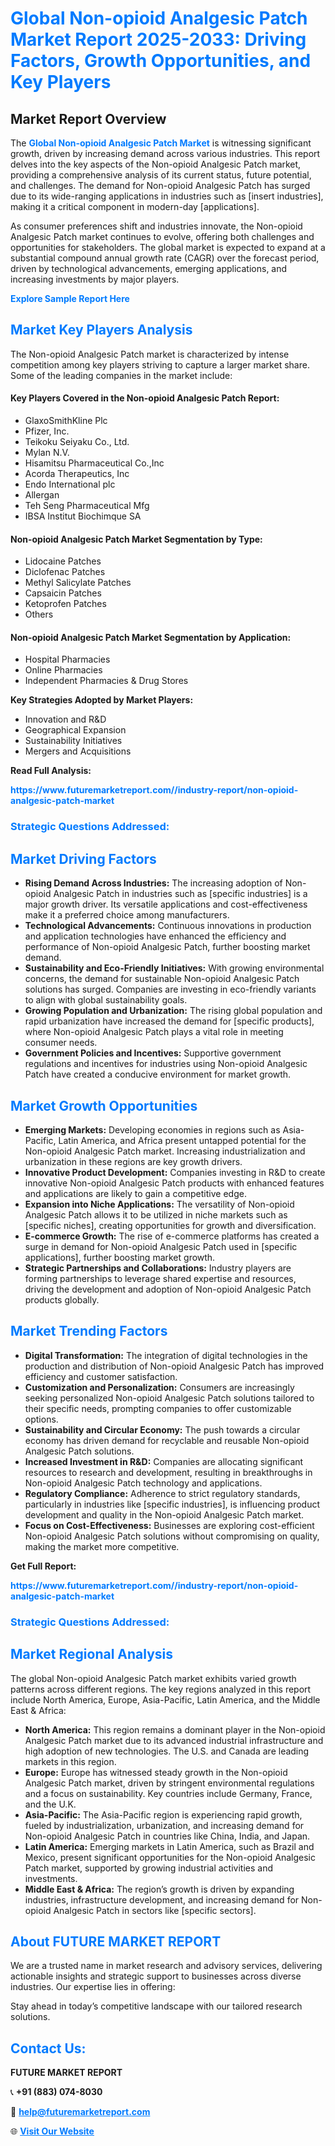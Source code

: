 <h1 style="color: #007BFF;">Global Non-opioid Analgesic Patch Market Report 2025-2033: Driving Factors, Growth Opportunities, and Key Players</h1>

<section id="overview">
<h2>Market Report Overview</h2>
<p>The <a href="https://www.futuremarketreport.com//industry-report/non-opioid-analgesic-patch-market" style="color: #007BFF; text-decoration: none;"><strong>Global Non-opioid Analgesic Patch Market</strong></a> is witnessing significant growth, driven by increasing demand across various industries. This report delves into the key aspects of the Non-opioid Analgesic Patch market, providing a comprehensive analysis of its current status, future potential, and challenges. The demand for Non-opioid Analgesic Patch has surged due to its wide-ranging applications in industries such as [insert industries], making it a critical component in modern-day [applications].</p>
<p>As consumer preferences shift and industries innovate, the Non-opioid Analgesic Patch market continues to evolve, offering both challenges and opportunities for stakeholders. The global market is expected to expand at a substantial compound annual growth rate (CAGR) over the forecast period, driven by technological advancements, emerging applications, and increasing investments by major players.</p>
</section>

<section id="overview">
<p><a href="https://www.futuremarketreport.com//request-sample/reportId=57912" style="color: #007BFF; text-decoration: none;"><strong>Explore Sample Report Here</strong></a></p>
</section>

<section id="key-players">
<h2 style="color: #007BFF;">Market Key Players Analysis</h2>
<p>The Non-opioid Analgesic Patch market is characterized by intense competition among key players striving to capture a larger market share. Some of the leading companies in the market include:</p>
<h4>Key Players Covered in the Non-opioid Analgesic Patch Report:</h4>
<ul><li>GlaxoSmithKline Plc</li><li>Pfizer, Inc.</li><li>Teikoku Seiyaku Co., Ltd.</li><li>Mylan N.V.</li><li>Hisamitsu Pharmaceutical Co.,Inc</li><li>Acorda Therapeutics, Inc</li><li>Endo International plc</li><li>Allergan</li><li>Teh Seng Pharmaceutical Mfg</li><li>IBSA Institut Biochimque SA</li></ul>
<h4>Non-opioid Analgesic Patch Market Segmentation by Type:</h4>
<ul><li>Lidocaine Patches</li><li>Diclofenac Patches</li><li>Methyl Salicylate Patches</li><li>Capsaicin Patches</li><li>Ketoprofen Patches</li><li>Others</li></ul>

<h4>Non-opioid Analgesic Patch Market Segmentation by Application:</h4>
<ul><li>Hospital Pharmacies</li><li>Online Pharmacies</li><li>Independent Pharmacies &amp; Drug Stores</li></ul>
<p><strong>Key Strategies Adopted by Market Players:</strong></p>
<ul>
<li>Innovation and R&D</li>
<li>Geographical Expansion</li>
<li>Sustainability Initiatives</li>
<li>Mergers and Acquisitions</li>
</ul>
</section>

<section>
<p><strong>Read Full Analysis: </strong></p><a href="https://www.futuremarketreport.com//industry-report/non-opioid-analgesic-patch-market" style="color: #007BFF; text-decoration: none;"><strong>https://www.futuremarketreport.com//industry-report/non-opioid-analgesic-patch-market</strong></a>
<h3 style="color: #007BFF;">Strategic Questions Addressed:</h3>
</section>

<section id="driving-factors">
<h2 style="color: #007BFF;">Market Driving Factors</h2>
<ul>
<li><strong>Rising Demand Across Industries:</strong> The increasing adoption of Non-opioid Analgesic Patch in industries such as [specific industries] is a major growth driver. Its versatile applications and cost-effectiveness make it a preferred choice among manufacturers.</li>
<li><strong>Technological Advancements:</strong> Continuous innovations in production and application technologies have enhanced the efficiency and performance of Non-opioid Analgesic Patch, further boosting market demand.</li>
<li><strong>Sustainability and Eco-Friendly Initiatives:</strong> With growing environmental concerns, the demand for sustainable Non-opioid Analgesic Patch solutions has surged. Companies are investing in eco-friendly variants to align with global sustainability goals.</li>
<li><strong>Growing Population and Urbanization:</strong> The rising global population and rapid urbanization have increased the demand for [specific products], where Non-opioid Analgesic Patch plays a vital role in meeting consumer needs.</li>
<li><strong>Government Policies and Incentives:</strong> Supportive government regulations and incentives for industries using Non-opioid Analgesic Patch have created a conducive environment for market growth.</li>
</ul>
</section>

<section id="growth-opportunities">
<h2 style="color: #007BFF;">Market Growth Opportunities</h2>
<ul>
<li><strong>Emerging Markets:</strong> Developing economies in regions such as Asia-Pacific, Latin America, and Africa present untapped potential for the Non-opioid Analgesic Patch market. Increasing industrialization and urbanization in these regions are key growth drivers.</li>
<li><strong>Innovative Product Development:</strong> Companies investing in R&D to create innovative Non-opioid Analgesic Patch products with enhanced features and applications are likely to gain a competitive edge.</li>
<li><strong>Expansion into Niche Applications:</strong> The versatility of Non-opioid Analgesic Patch allows it to be utilized in niche markets such as [specific niches], creating opportunities for growth and diversification.</li>
<li><strong>E-commerce Growth:</strong> The rise of e-commerce platforms has created a surge in demand for Non-opioid Analgesic Patch used in [specific applications], further boosting market growth.</li>
<li><strong>Strategic Partnerships and Collaborations:</strong> Industry players are forming partnerships to leverage shared expertise and resources, driving the development and adoption of Non-opioid Analgesic Patch products globally.</li>
</ul>
</section>

<section id="trending-factors">
<h2 style="color: #007BFF;">Market Trending Factors</h2>
<ul>
<li><strong>Digital Transformation:</strong> The integration of digital technologies in the production and distribution of Non-opioid Analgesic Patch has improved efficiency and customer satisfaction.</li>
<li><strong>Customization and Personalization:</strong> Consumers are increasingly seeking personalized Non-opioid Analgesic Patch solutions tailored to their specific needs, prompting companies to offer customizable options.</li>
<li><strong>Sustainability and Circular Economy:</strong> The push towards a circular economy has driven demand for recyclable and reusable Non-opioid Analgesic Patch solutions.</li>
<li><strong>Increased Investment in R&D:</strong> Companies are allocating significant resources to research and development, resulting in breakthroughs in Non-opioid Analgesic Patch technology and applications.</li>
<li><strong>Regulatory Compliance:</strong> Adherence to strict regulatory standards, particularly in industries like [specific industries], is influencing product development and quality in the Non-opioid Analgesic Patch market.</li>
<li><strong>Focus on Cost-Effectiveness:</strong> Businesses are exploring cost-efficient Non-opioid Analgesic Patch solutions without compromising on quality, making the market more competitive.</li>
</ul>
</section>

<section>
<p><strong>Get Full Report: </strong></p><a href="https://www.futuremarketreport.com//industry-report/non-opioid-analgesic-patch-market" style="color: #007BFF; text-decoration: none;"><strong>https://www.futuremarketreport.com//industry-report/non-opioid-analgesic-patch-market</strong></a>
<h3 style="color: #007BFF;">Strategic Questions Addressed:</h3>
</section>


<section id="regional-analysis">
<h2 style="color: #007BFF;">Market Regional Analysis</h2>
<p>The global Non-opioid Analgesic Patch market exhibits varied growth patterns across different regions. The key regions analyzed in this report include North America, Europe, Asia-Pacific, Latin America, and the Middle East & Africa:</p>
<ul>
<li><strong>North America:</strong> This region remains a dominant player in the Non-opioid Analgesic Patch market due to its advanced industrial infrastructure and high adoption of new technologies. The U.S. and Canada are leading markets in this region.</li>
<li><strong>Europe:</strong> Europe has witnessed steady growth in the Non-opioid Analgesic Patch market, driven by stringent environmental regulations and a focus on sustainability. Key countries include Germany, France, and the U.K.</li>
<li><strong>Asia-Pacific:</strong> The Asia-Pacific region is experiencing rapid growth, fueled by industrialization, urbanization, and increasing demand for Non-opioid Analgesic Patch in countries like China, India, and Japan.</li>
<li><strong>Latin America:</strong> Emerging markets in Latin America, such as Brazil and Mexico, present significant opportunities for the Non-opioid Analgesic Patch market, supported by growing industrial activities and investments.</li>
<li><strong>Middle East & Africa:</strong> The region’s growth is driven by expanding industries, infrastructure development, and increasing demand for Non-opioid Analgesic Patch in sectors like [specific sectors].</li>
</ul>
</section>

<footer>
<h2 style="color: #007BFF;">About FUTURE MARKET REPORT</h2>
<p>We are a trusted name in market research and advisory services, delivering actionable insights and strategic support to businesses across diverse industries. Our expertise lies in offering:</p>

<p>Stay ahead in today’s competitive landscape with our tailored research solutions.</p>

<h2 style="color: #007BFF;">Contact Us:</h2>
<p><strong>FUTURE MARKET REPORT</strong></p>
<p>📞 <strong>+91 (883) 074-8030</strong></p>
<p>📧 <strong><a href="mailto:help@futuremarketreport.com" style="color: #007BFF;">help@futuremarketreport.com</a></strong></p>
<p>🌐 <strong><a href="https://www.futuremarketreport.com/" style="color: #007BFF;">Visit Our Website</a></strong></p>
</footer>